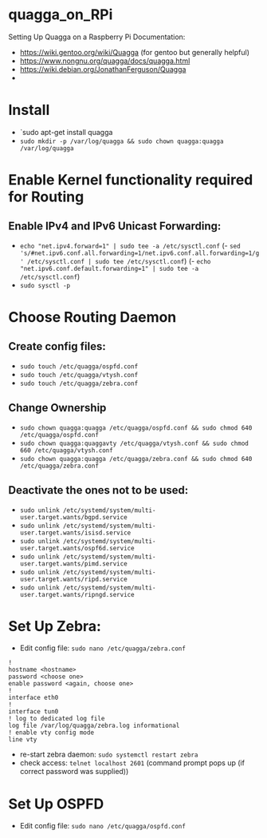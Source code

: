 # quagga_on_RPi
Setting Up Quagga on a Raspberry Pi
Documentation:
- https://wiki.gentoo.org/wiki/Quagga (for gentoo but generally helpful)
- https://www.nongnu.org/quagga/docs/quagga.html
- https://wiki.debian.org/JonathanFerguson/Quagga
- 

# Install
- `sudo apt-get install quagga
- `sudo mkdir -p /var/log/quagga && sudo chown quagga:quagga /var/log/quagga`

# Enable Kernel functionality required for Routing
## Enable IPv4 and IPv6 Unicast Forwarding: 
- `echo "net.ipv4.forward=1" | sudo tee -a /etc/sysctl.conf`
(- `sed 's/#net.ipv6.conf.all.forwarding=1/net.ipv6.conf.all.forwarding=1/g' /etc/sysctl.conf | sudo tee /etc/sysctl.conf`)
(- `echo "net.ipv6.conf.default.forwarding=1" | sudo tee -a /etc/sysctl.conf`)
- `sudo sysctl -p`

# Choose Routing Daemon
## Create config files:
- `sudo touch /etc/quagga/ospfd.conf`
- `sudo touch /etc/quagga/vtysh.conf`
- `sudo touch /etc/quagga/zebra.conf`

## Change Ownership
- `sudo chown quagga:quagga /etc/quagga/ospfd.conf && sudo chmod 640 /etc/quagga/ospfd.conf`
- `sudo chown quagga:quaggavty /etc/quagga/vtysh.conf && sudo chmod 660 /etc/quagga/vtysh.conf`
- `sudo chown quagga:quagga /etc/quagga/zebra.conf && sudo chmod 640 /etc/quagga/zebra.conf`

## Deactivate the ones not to be used:
- `sudo unlink /etc/systemd/system/multi-user.target.wants/bgpd.service` 
- `sudo unlink /etc/systemd/system/multi-user.target.wants/isisd.service`
- `sudo unlink /etc/systemd/system/multi-user.target.wants/ospf6d.service`
- `sudo unlink /etc/systemd/system/multi-user.target.wants/pimd.service`
- `sudo unlink /etc/systemd/system/multi-user.target.wants/ripd.service`
- `sudo unlink /etc/systemd/system/multi-user.target.wants/ripngd.service`

# Set Up Zebra:
- Edit config file: `sudo nano /etc/quagga/zebra.conf`
```
!
hostname <hostname>
password <choose one>
enable password <again, choose one>
!
interface eth0
!
interface tun0
! log to dedicated log file
log file /var/log/quagga/zebra.log informational  
! enable vty config mode
line vty              
```
- re-start zebra daemon: `sudo systemctl restart zebra`
- check access: `telnet localhost 2601` (command prompt pops up (if correct password was supplied))

# Set Up OSPFD
- Edit config file: `sudo nano /etc/quagga/ospfd.conf`
```
```
```
